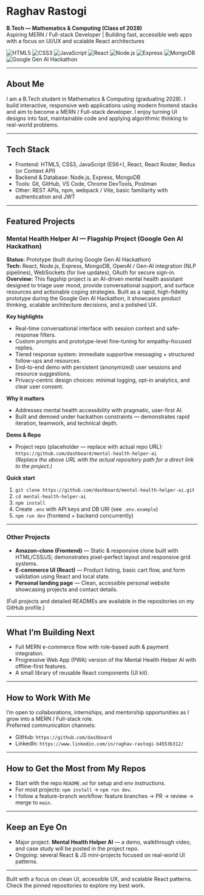 # Raghav Rastogi
**B.Tech — Mathematics & Computing (Class of 2028)**  
Aspiring MERN / Full-stack Developer | Building fast, accessible web apps with a focus on UI/UX and scalable React architectures

![HTML5](https://img.shields.io/badge/HTML5-%23E34F26?style=for-the-badge&logo=html5&logoColor=white)
![CSS3](https://img.shields.io/badge/CSS3-%231572B6?style=for-the-badge&logo=css3&logoColor=white)
![JavaScript](https://img.shields.io/badge/JavaScript-%23F7DF1E?style=for-the-badge&logo=javascript&logoColor=black)
![React](https://img.shields.io/badge/React-%2320232a?style=for-the-badge&logo=react)
![Node.js](https://img.shields.io/badge/Node.js-%23339933?style=for-the-badge&logo=node.js&logoColor=white)
![Express](https://img.shields.io/badge/Express-%23404d59?style=for-the-badge)
![MongoDB](https://img.shields.io/badge/MongoDB-%2344AA47?style=for-the-badge&logo=mongodb&logoColor=white)
![Google Gen AI Hackathon](https://img.shields.io/badge/Google%20Gen%20AI%20Hackathon-Participant-blue?style=for-the-badge&logo=google)

---

## About Me
I am a B.Tech student in Mathematics & Computing (graduating 2028). I build interactive, responsive web applications using modern frontend stacks and aim to become a MERN / Full-stack developer. I enjoy turning UI designs into fast, maintainable code and applying algorithmic thinking to real-world problems.

---

## Tech Stack
- Frontend: HTML5, CSS3, JavaScript (ES6+), React, React Router, Redux (or Context API)
- Backend & Database: Node.js, Express, MongoDB
- Tools: Git, GitHub, VS Code, Chrome DevTools, Postman
- Other: REST APIs, npm, webpack / Vite, basic familiarity with authentication and JWT

---

## Featured Projects

### Mental Health Helper AI — Flagship Project (Google Gen AI Hackathon)
**Status:** Prototype (built during Google Gen AI Hackathon)  
**Tech:** React, Node.js, Express, MongoDB, OpenAI / Gen-AI integration (NLP pipelines), WebSockets (for live updates), OAuth for secure sign-in.  
**Overview:** This flagship project is an AI-driven mental health assistant designed to triage user mood, provide conversational support, and surface resources and actionable coping strategies. Built as a rapid, high-fidelity prototype during the Google Gen AI Hackathon, it showcases product thinking, scalable architecture decisions, and a polished UX.

**Key highlights**
- Real-time conversational interface with session context and safe-response filters.
- Custom prompts and prototype-level fine-tuning for empathy-focused replies.
- Tiered response system: immediate supportive messaging + structured follow-ups and resources.
- End-to-end demo with persistent (anonymized) user sessions and resource suggestions.
- Privacy-centric design choices: minimal logging, opt-in analytics, and clear user consent.

**Why it matters**
- Addresses mental health accessibility with pragmatic, user-first AI.
- Built and demoed under hackathon constraints — demonstrates rapid iteration, teamwork, and technical depth.

**Demo & Repo**
- Project repo (placeholder — replace with actual repo URL): `https://github.com/dashboard/mental-health-helper-ai`  
  *(Replace the above URL with the actual repository path for a direct link to the project.)*

**Quick start**
1. `git clone https://github.com/dashboard/mental-health-helper-ai.git`  
2. `cd mental-health-helper-ai`  
3. `npm install`  
4. Create `.env` with API keys and DB URI (see `.env.example`)  
5. `npm run dev` (frontend + backend concurrently)

---

### Other Projects
- **Amazon-clone (Frontend)** — Static & responsive clone built with HTML/CSS/JS; demonstrates pixel-perfect layout and responsive grid systems.
- **E-commerce UI (React)** — Product listing, basic cart flow, and form validation using React and local state.
- **Personal landing page** — Clean, accessible personal website showcasing projects and contact details.

(Full projects and detailed READMEs are available in the repositories on my GitHub profile.)

---

## What I’m Building Next
- Full MERN e-commerce flow with role-based auth & payment integration.
- Progressive Web App (PWA) version of the Mental Health Helper AI with offline-first features.
- A small library of reusable React components (UI kit).

---

## How to Work With Me
I’m open to collaborations, internships, and mentorship opportunities as I grow into a MERN / Full-stack role.  
Preferred communication channels:
- GitHub: `https://github.com/dashboard`
- LinkedIn: `https://www.linkedin.com/in/raghav-rastogi-b4553b312/`  

---

## How to Get the Most from My Repos
- Start with the repo `README.md` for setup and env instructions.
- For most projects: `npm install` → `npm run dev`.
- I follow a feature-branch workflow: feature branches → PR → review → merge to `main`.

---

## Keep an Eye On
- Major project: **Mental Health Helper AI** — a demo, walkthrough video, and case study will be posted in the project repo.
- Ongoing: several React & JS mini-projects focused on real-world UI patterns.

---

Built with a focus on clean UI, accessible UX, and scalable React patterns. Check the pinned repositories to explore my best work.


